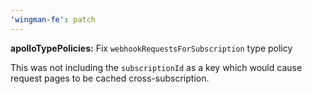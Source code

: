 ```yaml
---
'wingman-fe': patch
---
```


**apolloTypePolicies:** Fix `webhookRequestsForSubscription` type policy

This was not including the `subscriptionId` as a key which would cause request pages to be cached cross-subscription.
